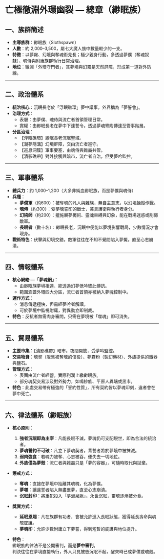 # 亡極徹淵外環幽裂 — 總章（緲眠族）

## 一、族群簡述
- **主導族群**：緲眠族（Slothspawn）  
- **人數**：約 2,000–3,500，屬七大魔人族中數量較少的一支。  
- **特徵**：以夢霧、幻境與奪魂術見長；極少親身行動，多透過夢僕（奪魂奴隸）、魂侍與附庸族群執行日常治理。  
- **地位**：徹淵「外環守門者」，其夢境與幻霧是天然屏障，形成第一道對外防線。  

---

## 二、政治體系
- **統治核心**：沉眠長老於「浮眠礁環」夢中議事，外界稱為「夢誓會」。  
- **治理方式**：  
  - 表層：由夢僕、魂侍與流亡者首領管理日常。  
  - 實權：由緲眠長老在夢中下達誓令，透過夢魂寄附傳達至管事階層。  
- **分區治理**：  
  - 【浮眠礁環】緲眠長老沉眠聖域。  
  - 【潮夢隱溝】幻境屏障，交由流亡者巡守。  
  - 【巡息洞簇】軍事要塞，由魂侍與雜裔共管。  
  - 【潰影礁帶】對外接觸與暗市，流亡者自治，但受夢吟監控。  

---

## 三、軍事體系
- **總兵力**：約 1,000–1,200（大多非純血緲眠族，而是夢僕與魂侍）  
- **兵種**：  
  - **夢僕軍**（約600）：被奪魂的凡人與雜族，無自主意志，以幻境操縱作戰。  
  - **魂侍**（約300）：受夢魂誓印的戰士，兼具護衛與執行者身分。  
  - **幻術師**（約200）：擅施展夢魘術、靈魂束縛與幻象，能在戰場迷惑或削弱敵軍。  
  - **長眠者**（數十名）：緲眠長老，沉眠中便能以夢境影響戰局，少數情況才會現身。  
- **戰術特色**：伏擊與幻境交錯，敵軍往往在不知不覺間陷入夢魘，直至心志崩潰。  

---

## 四、情報體系
- **核心網絡 —「夢魂網」**：  
  - 由緲眠族夢境相連，能透過幻夢低吟彼此傳訊。  
  - 範圍涵蓋外環四大分區，流亡者首領亦被納入夢魂控制中。  
- **運作方式**：  
  - 消息傳遞極快，但需經夢吟者解讀。  
  - 可於夢境中監視附庸，對異動立即制裁。  
- **特色**：反抗者無需肉身審問，只需在夢境被「噬魂」即可消失。  

---

## 五、貿易體系
- **主要市集**：【潰影礁帶】暗市，夜間開放，受夢吟監控。  
- **交易物資**：魂契（販售被奪魂的僕役）、夢霧粉（製幻藥材）、外族提供的鐵器與鹽石。  
- **管理方式**：  
  - 表面由流亡者經營，實際利潤上繳緲眠族。  
  - 部分魂契交易涉及對外勢力，如鳴紗族、平原人異端或黑市。  
- **特色**：此處交易帶有極強的「誓約性質」，所有契約皆以夢魂印刻，違者會在夢中死亡。  

---

## 六、律法體系（緲眠族）

- **核心原則**：  
  1. **強者沉眠即為主宰**：凡能長眠不滅，夢魂仍可支配現世，即為合法的統治者。  
  2. **夢魂誓約不可破**：凡立下夢魂契者，背誓者將於夢境中被抹滅。  
  3. **弱肉強食**：若魂力被奪、心志被吞，便失去一切地位。  
  4. **外族僅為夢殼**：流亡者與雜裔只是「夢的容器」，可隨時取代與拋棄。  

- **懲戒方式**：  
  - **奪魂**：直接在夢境中抽離其魂魄，化為夢僕。  
  - **夢噬**：讓違誓者陷入無盡噩夢，直至心志崩潰。  
  - **沉眠封印**：將重犯投入「夢渦泉脈」，永世沉眠，靈魂逐漸被分食。  

- **獎賞方式**：  
  - **延眠恩賜**：凡在族群有功者，會被允許進入長眠狀態，獲得延長壽命與魂魄庇護。  
  - **夢魂印**：允許少數附庸立下夢誓，得到短暫的庇護與地位提升。  

- **特色**：  
  緲眠族的律法不是公開審判，而是**夢中審判**。  
  判決往往在夢境直接執行，外人只見被告沉眠不起，醒來時已成夢僕或魂殼。  
